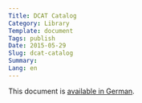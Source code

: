 ```yaml
---
Title: DCAT Catalog
Category: Library
Template: document
Tags: publish
Date: 2015-05-29
Slug: dcat-catalog
Summary:
Lang: en
---
```


This document is [available in German](/de/library/dcat-catalog).
